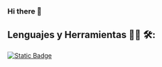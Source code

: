 ### Hi there 👋
## Lenguajes y Herramientas 👨‍💻 🛠:
[![Static Badge](https://img.shields.io/badge/GMAIL-black?style=for-the-badge&logo=gmail&logoColor=blue&labelColor=pink)](mailto:raquel5deabril@gmail.com)




<!--
**Raquel050479/Raquel050479** is a ✨ _special_ ✨ repository because its `README.md` (this file) appears on your GitHub profile.

Here are some ideas to get you started:

- 🔭 I’m currently working on ...
- 🌱 I’m currently learning ...
- 👯 I’m looking to collaborate on ...
- 🤔 I’m looking for help with ...
- 💬 Ask me about ...
- 📫 How to reach me: ...
- 😄 Pronouns: ...
- ⚡ Fun fact: ...
-->
